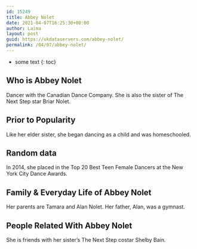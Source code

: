 ```yaml
---
id: 15249
title: Abbey Nolet
date: 2021-04-07T16:25:30+00:00
author: Laima
layout: post
guid: https://ukdataservers.com/abbey-nolet/
permalink: /04/07/abbey-nolet/
---
```


* some text
{: toc}


## Who is Abbey Nolet
                  
                  
                  
Dancer with the Canadian Dance Company. She is also the sister of The Next Step star Briar Nolet.
                  
              
            
              
            
                
                
                
## Prior to Popularity
                  
                  
                  
Like her elder sister, she began dancing as a child and was homeschooled.
                  
              
            
              
            
                
                
                
## Random data
                  
                  
                  
In 2014, she placed in the Top 20 Best Teen Female Dancers at the New York City Dance Awards.
                  
              
            
              
            
                
                
                
## Family & Everyday Life of Abbey Nolet
                  
                  
                  
Her parents are Tamara and Alan Nolet. Her father, Alan, was a gymnast.
                  
              
            
              
            
                
                
                
## People Related With Abbey Nolet
                  
                  
                  
She is friends with her sister&#8217;s The Next Step costar Shelby Bain.
                  
              
            
              
            
                
              
            
              
              
            
            
              
            
          
          
          